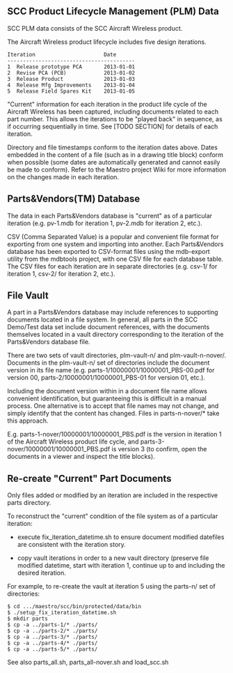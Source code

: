 ## SCC Product Lifecycle Management (PLM) Data

SCC PLM data consists of the SCC Aircraft Wireless product.

The Aircraft Wireless product lifecycle includes five design iterations.

    Iteration                      Date
    -----------------------------------------
    1  Release prototype PCA       2013-01-01
    2  Revise PCA (PCB)            2013-01-02
    3  Release Product             2013-01-03
    4  Release Mfg Improvements    2013-01-04
    5  Release Field Spares Kit    2013-01-05

"Current" information for each iteration in the product life cycle of 
the Aircraft Wireless has been captured, including documents related to 
each part number. This allows the iterations to be "played back" in 
sequence, as if occurring sequentially in time. See [TODO SECTION] for
details of each iteration.

Directory and file timestamps conform to the iteration dates above. 
Dates embedded in the content of a file (such as in a drawing title 
block) conform when possible (some dates are automatically generated and 
cannot easily be made to conform). Refer to the Maestro project Wiki for 
more information on the changes made in each iteration.

## Parts&Vendors(TM) Database

The data in each Parts&Vendors database is "current" as of a particular 
iteration (e.g. pv-1.mdb for iteration 1, pv-2.mdb for iteration 2, 
etc.). 

CSV (Comma Separated Value) is a popular and convenient file format for 
exporting from one system and importing into another. Each Parts&Vendors 
database has been exported to CSV-format files using the mdb-export 
utility from the mdbtools project, with one CSV file for each database 
table. The CSV files for each iteration are in separate directories 
(e.g. csv-1/ for iteration 1, csv-2/ for iteration 2, etc.). 

## File Vault

A part in a Parts&Vendors database may include references to supporting 
documents located in a file system. In general, all parts in the SCC 
Demo/Test data set include document references, with the documents 
themselves located in a vault directory corresponding to the iteration 
of the Parts&Vendors database file. 

There are two sets of vault directories, plm-vault-n/ and 
plm-vault-n-nover/. Documents in the plm-vault-n/ set of directories 
include the document version in its file name (e.g. 
parts-1/10000001/10000001_PBS-00.pdf for version 00, 
parts-2/10000001/10000001_PBS-01 for version 01, etc.). 

Including the document version within in a document file name 
allows convenient identification, but guaranteeing this is difficult
in a manual process. One alternative is to accept that file names
may not change, and simply identify that the content has changed.
Files in parts-n-nover/* take this approach.

E.g. parts-1-nover/10000001/10000001_PBS.pdf is the 
version in iteration 1 of the Aircraft Wireless product life cycle, and 
parts-3-nover/10000001/10000001_PBS.pdf is version 3  (to confirm, open
the documents in a viewer and inspect the title blocks). 

## Re-create "Current" Part Documents

Only files added or modified by an iteration are included in the 
respective parts directory.

To reconstruct the "current" condition of the file system as of a
particular iteration:

- execute fix_iteration_datetime.sh to ensure document
modified datefiles are consistent with the iteration story.

- copy vault iterations in order to a new vault directory (preserve
  file modified datetime, start with iteration 1, continue up to and
  including the desired iteration. 

For example, to re-create the vault at iteration 5 using the 
parts-n/ set of directories: 

    $ cd .../maestro/scc/bin/protected/data/bin
    $ ./setup_fix_iteration_datetime.sh
    $ mkdir parts
    $ cp -a ../parts-1/* ./parts/
    $ cp -a ../parts-2/* ./parts/
    $ cp -a ../parts-3/* ./parts/
    $ cp -a ../parts-4/* ./parts/
    $ cp -a ../parts-5/* ./parts/

See also parts_all.sh, parts_all-nover.sh and load_scc.sh
